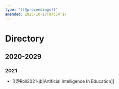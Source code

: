 ```yaml
---
type: "[[@proceedings]]"
amended: 2025-10-17T07:54:17
---
```


# Directory
## 2020-2029
### 2021
- [[@Roll2021-jb|Artificial Intelligence In Education]]
